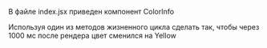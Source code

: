 В файле index.jsx приведен компонент ColorInfo

Используя один из методов жизненного цикла
сделать так, чтобы через 1000 мс после рендера
цвет сменился на Yellow